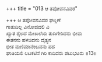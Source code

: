 +++
title = "013 ಆ ತಪೋವನವಿವರ"

+++
ಆ ತಪೋವನವಿವರ ಘಲ್ಲಣೆ  
ಗಾತುದಿಲ್ಲ ವಿನೋದದಲಿ ವಿ  
ಖ್ಯಾತ ಶೈಲದ ಮೇಖಲೆಯ ತುದಿಗೇರಿದನು ಭೀಮ   
ಈತನನು ಹಳಚಿದನು ದೈತ್ಯನ  
ಭೀತ ಮಣಿಮಾನೆಂಬವನು ಪದ  
ಘಾತಿಯಲಿ ಲಟಕಟಿಸೆ ಗಿರಿ ಕಾದಿದರು ಪಟುಭಟರು     ॥13॥